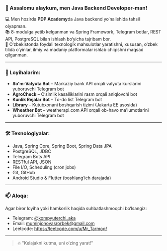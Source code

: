 ### 👋 Assalomu alaykum, men Java Backend Developer-man!

💻 Men hozirda **PDP Academy**da Java backend yo‘nalishida tahsil olyapman.  
📚 8-modulga yetib kelganman va Spring Framework, Telegram botlar, REST API, PostgreSQL bilan ishlash bo‘yicha tajribam bor.  
🚀 O‘zbekistonda foydali texnologik mahsulotlar yaratishni, xususan, o‘zbek tilida o‘yinlar, ilmiy va madaniy platformalar ishlab chiqishni maqsad qilganman.

---

### 💼 Loyihalarim:

- **So'm-Valyuta Bot** – Markaziy bank API orqali valyuta kurslarini yuboruvchi Telegram bot  
- **AgroCheck** – O‘simlik kasalliklarini rasm orqali aniqlovchi bot  
- **Kunlik Rejalar Bot** – To-do list Telegram bot  
- **Library** – Kutubxonani boshqarish tizimi (Jakarta EE asosida)  
- **Wheather Bot** – weatherapi.com API orqali ob-havo ma'lumotlarini yuboruvchi Telegram bot   

---

### 🛠 Texnologiyalar:

- Java, Spring Core, Spring Boot, Spring Data JPA  
- PostgreSQL, JDBC  
- Telegram Bots API  
- RESTful API, JSON  
- File I/O, Scheduling (cron jobs)  
- Git, GitHub  
- Android Studio & Flutter (boshlang‘ich darajada)  

---

### 📫 Aloqa:
Agar biror loyiha yoki hamkorlik haqida suhbatlashmoqchi bo‘lsangiz:
- Telegram: [@kompyuterchi_aka](https://t.me/kompyuterchi_aka)
- Email: muminjonovasrorbek@gmail.com
- Leetcode: https://leetcode.com/u/Mr_Tarmoq/

---

> 🔥 "Kelajakni kutma, uni o‘zing yarat!"  
